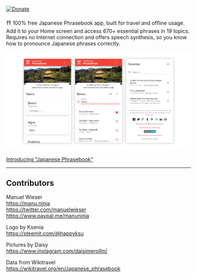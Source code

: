 [![Donate](https://img.shields.io/badge/Donate-PayPal-blue.svg)](https://www.paypal.me/manuninja)

⛩ 100% free Japanese Phrasebook app, built for travel and offline usage. Add it to your Home screen and access 670+ essential phrases in 19 topics. Requires no Internet connection and offers speech synthesis, so you know how to pronounce Japanese phrases correctly.

[![](public/img/japanese-phrasebook-screens.png)](https://www.japanese-phrasebook.com)

[Introducing “Japanese Phrasebook”](https://manu.ninja/introducing-japanese-phrasebook)

---

## Contributors

Manuel Wieser<br>
<https://manu.ninja><br>
<https://twitter.com/manuelwieser><br>
<https://www.paypal.me/manuninja><br>

Logo by Ksenia<br>
<https://steemit.com/@happyksu>

Pictures by Daisy<br>
<https://www.instagram.com/daisimerollin/>

Data from Wikitravel<br>
<https://wikitravel.org/en/Japanese_phrasebook>
